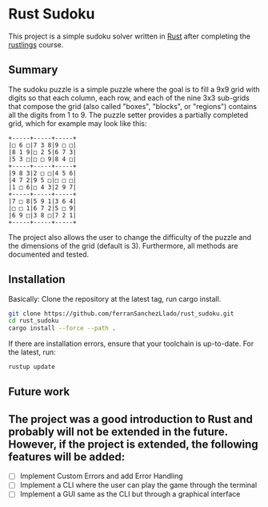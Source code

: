 # Rust Sudoku

This project is a simple sudoku solver written in [Rust](https://www.rust-lang.org/) after completing the 
[rustlings](https://github.com/ferranSanchezLlado/rustlings) course. 

## Summary

The sudoku puzzle is a simple puzzle where the goal is to fill a 9x9 grid with digits so that each column, 
each row, and each of the nine 3x3 sub-grids that compose the grid (also called "boxes", "blocks", or "regions") 
contains all the digits from 1 to 9. The puzzle setter provides a partially completed grid, which for 
example may look like this:

```
+-----+-----+-----+
|□ 6 □|7 3 8|9 □ □|
|8 1 9|□ 2 5|6 7 3|
|5 3 □|□ □ 9|8 4 □|
+-----+-----+-----+
|9 8 3|2 □ □|4 5 6|
|4 7 2|9 5 □|□ □ □|
|1 □ 6|□ 4 3|2 9 7|
+-----+-----+-----+
|7 □ 8|5 9 1|3 6 4|
|□ □ 1|6 7 2|5 □ 9|
|6 9 □|3 8 □|7 2 1|
+-----+-----+-----+
```

The project also allows the user to change the difficulty of the puzzle and the dimensions of the grid (default is 3).
Furthermore, all methods are documented and tested.

## Installation

Basically: Clone the repository at the latest tag, run cargo install.

```bash
git clone https://github.com/ferranSanchezLlado/rust_sudoku.git
cd rust_sudoku
cargo install --force --path .
```

If there are installation errors, ensure that your toolchain is up-to-date. For the latest, run:

```bash
rustup update
```

## Future work

The project was a good introduction to Rust and probably will not be extended in the future. However, if the project 
is extended, the following features will be added:
-----
- [ ] Implement Custom Errors and add Error Handling
- [ ] Implement a CLI where the user can play the game through the terminal
- [ ] Implement a GUI same as the CLI but through a graphical interface
